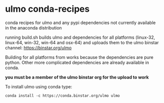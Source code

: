 # ulmo conda-recipes

conda recipes for ulmo and any pypi dependencies not currently
available in the anaconda distribution

running build.sh builds ulmo and dependencies for all platforms
(linux-32, linux-64, win-32, win-64 and osx-64) and uploads them
to the ulmo binstar channel: https://binstar.org/ulmo 

Building for all platforms from works because the dependencies 
are pure python. Other more complicated dependencies are already
available in conda.

**you must be a member of the ulmo binstar org for the upload to work**

To install ulmo using conda type:

    conda install -c https://conda.binstar.org/ulmo ulmo

